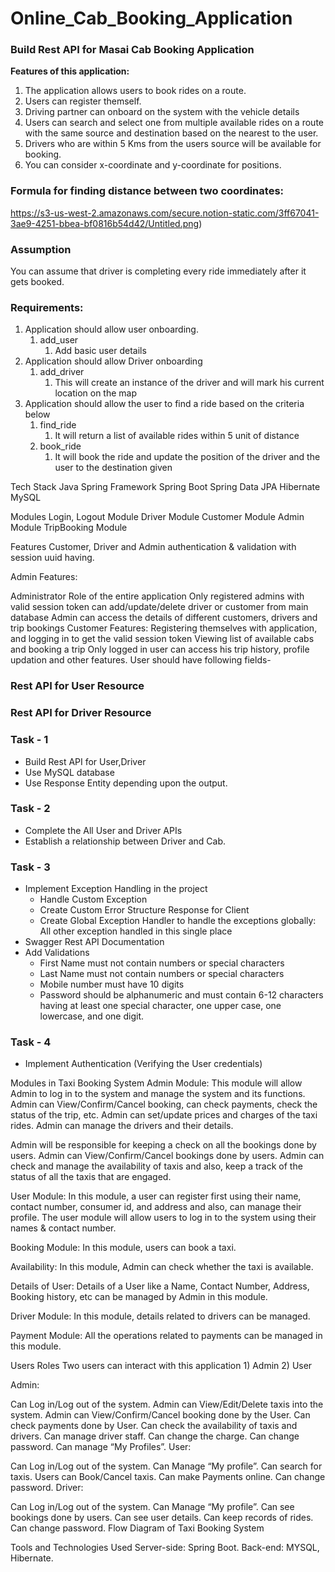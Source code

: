 # Online_Cab_Booking_Application
### Build Rest API for Masai **Cab Booking Application**

**Features of this application:**

1. The application allows users to book rides on a route.
2. Users can register themself.
3. Driving partner can onboard on the system with the vehicle details
4. Users can search and select one from multiple available rides on a route with the same source and destination based on the nearest to the user.
5. Drivers who are within 5 Kms from the users source will be available for booking.
6. You can consider x-coordinate and y-coordinate for positions.

### Formula for finding distance between two coordinates:

https://s3-us-west-2.amazonaws.com/secure.notion-static.com/3ff67041-3ae9-4251-bbea-bf0816b54d42/Untitled.png)

### Assumption

You can assume that driver is completing every ride immediately after it gets booked.

### **Requirements:**

1. Application should allow user onboarding.
    1. add_user
        1. Add basic user details
2. Application should allow Driver onboarding
    1. add_driver
        1. This will create an instance of the driver and will mark his current location on the map
3. Application should allow the user to find a ride based on the criteria below
    1. find_ride
        1. It will return a list of available rides within 5 unit of distance
    2. book_ride
        1. It will book the ride and update the position of the driver and the user to the destination given




Tech Stack Java
Spring Framework
Spring Boot
Spring Data JPA
Hibernate
MySQL


Modules
Login, Logout Module
Driver Module
Customer Module
Admin Module
TripBooking Module


Features
Customer, Driver and Admin authentication & validation with session uuid having.

Admin Features:

Administrator Role of the entire application
Only registered admins with valid session token can add/update/delete driver or customer from main database
Admin can access the details of different customers, drivers and trip bookings
Customer Features:
Registering themselves with application, and logging in to get the valid session token
Viewing list of available cabs and booking a trip
Only logged in user can access his trip history, profile updation and other features.
User should have following fields-

### Rest API for User Resource

### Rest API for Driver Resource

### Task - 1

- Build Rest API for User,Driver
- Use MySQL database
- Use Response Entity depending upon the output.

### Task - 2

- Complete the All User and Driver APIs
- Establish a relationship between Driver and Cab.

### Task - 3

- Implement Exception Handling in the project
    - Handle Custom Exception
    - Create Custom Error Structure Response for Client
    - Create Global Exception Handler to handle the exceptions globally: All other exception handled in this single place
- Swagger Rest API Documentation
- Add Validations
    - First Name must not contain numbers or special characters
    - Last Name must not contain numbers or special characters
    - Mobile number must have 10 digits
    - Password should be alphanumeric and must contain 6-12 characters having at least one special character, one upper case, one lowercase, and one digit.
    

### Task - 4

- Implement Authentication (Verifying the User credentials)





Modules in Taxi Booking System
Admin Module: This module will allow Admin to log in to the system and manage the system and its functions. Admin can View/Confirm/Cancel booking, can check payments, check the status of the trip, etc. Admin can set/update prices and charges of the taxi rides. Admin can manage the drivers and their details.

Admin will be responsible for keeping a check on all the bookings done by users. Admin can View/Confirm/Cancel bookings done by users. Admin can check and manage the availability of taxis and also, keep a track of the status of all the taxis that are engaged.

User Module: In this module, a user can register first using their name, contact number, consumer id, and address and also, can manage their profile. The user module will allow users to log in to the system using their names & contact number.

Booking Module: In this module, users can book a taxi.

Availability: In this module, Admin can check whether the taxi is available.

Details of User: Details of a User like a Name, Contact Number, Address, Booking history, etc can be managed by Admin in this module.

Driver Module: In this module, details related to drivers can be managed.

Payment Module: All the operations related to payments can be managed in this module.

Users Roles
Two users can interact with this application 1) Admin 2) User

Admin:

Can Log in/Log out of the system.
Admin can View/Edit/Delete taxis into the system.
Admin can View/Confirm/Cancel booking done by the User.
Can check payments done by User.
Can check the availability of taxis and drivers.
Can manage driver staff.
Can change the charge.
Can change password.
Can manage “My Profiles”.
User:

Can Log in/Log out of the system.
Can Manage “My profile”.
Can search for taxis.
Users can Book/Cancel taxis.
Can make Payments online.
Can change password.
Driver:

Can Log in/Log out of the system.
Can Manage “My profile”.
Can see bookings done by users.
Can see user details.
Can keep records of rides.
Can change password.
Flow Diagram of Taxi Booking System






Tools and Technologies Used
Server-side: Spring Boot.
Back-end: MYSQL, Hibernate.
